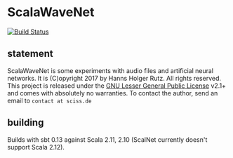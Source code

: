 # ScalaWaveNet

[![Build Status](https://travis-ci.org/Sciss/ScalaWaveNet.svg?branch=master)](https://travis-ci.org/Sciss/ScalaWaveNet)

## statement

ScalaWaveNet is some experiments with audio files and artificial neural networks. It is (C)opyright 2017 by Hanns Holger Rutz. All rights reserved. This project is released under the [GNU Lesser General Public License](https://raw.github.com/Sciss/ScalaWaveNet/master/LICENSE) v2.1+ and comes with absolutely no warranties. To contact the author, send an email to `contact at sciss.de`

## building

Builds with sbt 0.13 against Scala 2.11, 2.10 (ScalNet currently doesn't support Scala 2.12).

